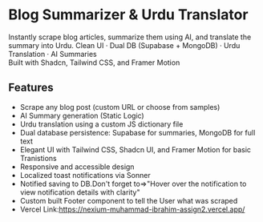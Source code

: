 # Blog Summarizer & Urdu Translator  
Instantly scrape blog articles, summarize them using AI, and translate the summary into Urdu.
Clean UI · Dual DB (Supabase + MongoDB) · Urdu Translation · AI Summaries  
Built with Shadcn, Tailwind CSS, and Framer Motion
## Features
- Scrape any blog post (custom URL or choose from samples)
- AI Summary generation (Static Logic)
- Urdu translation using a custom JS dictionary file
- Dual database persistence: Supabase for summaries, MongoDB for full text
- Elegant UI with Tailwind CSS, Shadcn UI, and Framer Motion for basic Tranistions
- Responsive and accessible design
- Localized toast notifications via Sonner
- Notified saving to DB.Don't forget to=>"Hover over the notification to view notification details with clarity"
- Custom built Footer component to tell the User what was scraped
- Vercel Link:https://nexium-muhammad-ibrahim-assign2.vercel.app/
